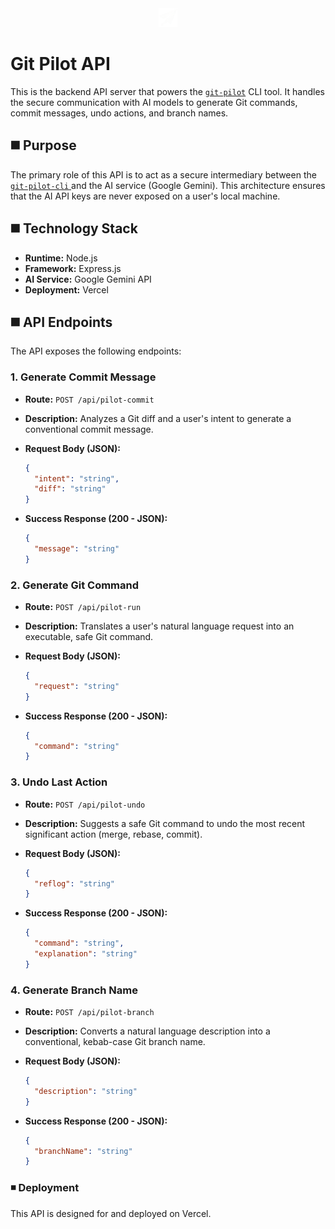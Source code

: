 <div align="center" display="inline">
  <img width="30" height="30" alt="logo" src="./public/logo.png" />
</div>

# Git Pilot API

This is the backend API server that powers the <a href="https://www.npmjs.com/package/@abhaydesu/git-pilot">`git-pilot`</a> CLI tool. It handles the secure communication with AI models to generate Git commands, commit messages, undo actions, and branch names.

## ◼️ Purpose

The primary role of this API is to act as a secure intermediary between the <a href="https://github.com/abhaydesu/git-pilot-cli">`git-pilot-cli` </a> and the AI service (Google Gemini). This architecture ensures that the AI API keys are never exposed on a user's local machine.

## ◼️ Technology Stack

* **Runtime:** Node.js
* **Framework:** Express.js
* **AI Service:** Google Gemini API
* **Deployment:** Vercel

## ◼️ API Endpoints

The API exposes the following endpoints:

### 1. Generate Commit Message

* **Route:** `POST /api/pilot-commit`
* **Description:** Analyzes a Git diff and a user's intent to generate a conventional commit message.
* **Request Body (JSON):**

  ```json
  {
    "intent": "string",
    "diff": "string"
  }
  ```
* **Success Response (200 - JSON):**

  ```json
  {
    "message": "string"
  }
  ```

### 2. Generate Git Command

* **Route:** `POST /api/pilot-run`
* **Description:** Translates a user's natural language request into an executable, safe Git command.
* **Request Body (JSON):**

  ```json
  {
    "request": "string"
  }
  ```
* **Success Response (200 - JSON):**

  ```json
  {
    "command": "string"
  }
  ```

### 3. Undo Last Action

* **Route:** `POST /api/pilot-undo`
* **Description:** Suggests a safe Git command to undo the most recent significant action (merge, rebase, commit).
* **Request Body (JSON):**

  ```json
  {
    "reflog": "string"
  }
  ```
* **Success Response (200 - JSON):**

  ```json
  {
    "command": "string",
    "explanation": "string"
  }
  ```

### 4. Generate Branch Name

* **Route:** `POST /api/pilot-branch`
* **Description:** Converts a natural language description into a conventional, kebab-case Git branch name.
* **Request Body (JSON):**

  ```json
  {
    "description": "string"
  }
  ```
* **Success Response (200 - JSON):**

  ```json
  {
    "branchName": "string"
  }
  ```

### ◾ Deployment

This API is designed for and deployed on Vercel.
